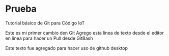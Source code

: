 # Prueba
Tutorial básico de Git para Código IoT

Este es mi primer cambio den Git
Agrego esta linea de texto desde el editor en linea para hacer un Pull desde GitBash

Este texto fue agregado para hacer uso de github desktop
